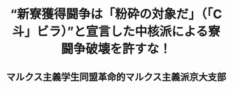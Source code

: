 <header>
<h1 class="title">“新寮獲得闘争は「粉砕の対象だ」（「C斗」ビラ）”と宣言した中核派による寮闘争破壊を許すな！</h1>
<h2 class="author">マルクス主義学生同盟革命的マルクス主義派京大支部</h2>
</header>
